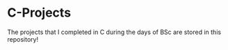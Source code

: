 # C-Projects
The projects that I completed in C during the days of BSc are stored in this repository! 
